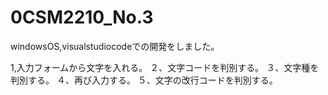 # 0CSM2210_No.3
windowsOS,visualstudiocodeでの開発をしました。


1,入力フォームから文字を入れる。
２、文字コードを判別する。
３、文字種を判別する。
４、再び入力する。
５、文字の改行コードを判別する。

